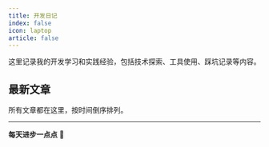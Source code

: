 ```yaml
---
title: 开发日记
index: false
icon: laptop
article: false
---
```


这里记录我的开发学习和实践经验，包括技术探索、工具使用、踩坑记录等内容。

## 最新文章

所有文章都在这里，按时间倒序排列。

---

**每天进步一点点** 🚀
